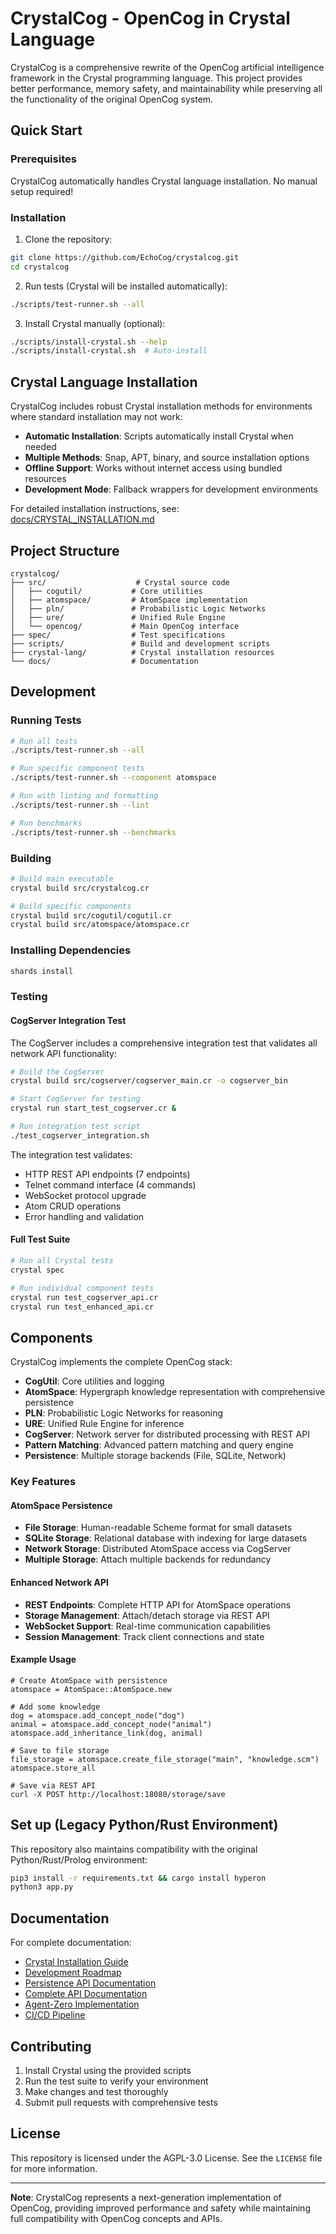 


# CrystalCog - OpenCog in Crystal Language

CrystalCog is a comprehensive rewrite of the OpenCog artificial intelligence framework in the Crystal programming language. This project provides better performance, memory safety, and maintainability while preserving all the functionality of the original OpenCog system.

## Quick Start

### Prerequisites

CrystalCog automatically handles Crystal language installation. No manual setup required!

### Installation

1. Clone the repository:
```bash
git clone https://github.com/EchoCog/crystalcog.git
cd crystalcog
```

2. Run tests (Crystal will be installed automatically):
```bash
./scripts/test-runner.sh --all
```

3. Install Crystal manually (optional):
```bash
./scripts/install-crystal.sh --help
./scripts/install-crystal.sh  # Auto-install
```

## Crystal Language Installation

CrystalCog includes robust Crystal installation methods for environments where standard installation may not work:

- **Automatic Installation**: Scripts automatically install Crystal when needed
- **Multiple Methods**: Snap, APT, binary, and source installation options
- **Offline Support**: Works without internet access using bundled resources
- **Development Mode**: Fallback wrappers for development environments

For detailed installation instructions, see: [docs/CRYSTAL_INSTALLATION.md](docs/CRYSTAL_INSTALLATION.md)

## Project Structure

```
crystalcog/
├── src/                    # Crystal source code
│   ├── cogutil/           # Core utilities
│   ├── atomspace/         # AtomSpace implementation
│   ├── pln/               # Probabilistic Logic Networks
│   ├── ure/               # Unified Rule Engine
│   └── opencog/           # Main OpenCog interface
├── spec/                  # Test specifications
├── scripts/               # Build and development scripts
├── crystal-lang/          # Crystal installation resources
└── docs/                  # Documentation
```

## Development

### Running Tests

```bash
# Run all tests
./scripts/test-runner.sh --all

# Run specific component tests
./scripts/test-runner.sh --component atomspace

# Run with linting and formatting
./scripts/test-runner.sh --lint

# Run benchmarks
./scripts/test-runner.sh --benchmarks
```

### Building

```bash
# Build main executable
crystal build src/crystalcog.cr

# Build specific components
crystal build src/cogutil/cogutil.cr
crystal build src/atomspace/atomspace.cr
```

### Installing Dependencies

```bash
shards install
```

### Testing

#### CogServer Integration Test

The CogServer includes a comprehensive integration test that validates all network API functionality:

```bash
# Build the CogServer
crystal build src/cogserver/cogserver_main.cr -o cogserver_bin

# Start CogServer for testing
crystal run start_test_cogserver.cr &

# Run integration test script
./test_cogserver_integration.sh
```

The integration test validates:
- HTTP REST API endpoints (7 endpoints)
- Telnet command interface (4 commands)
- WebSocket protocol upgrade
- Atom CRUD operations
- Error handling and validation

#### Full Test Suite

```bash
# Run all Crystal tests
crystal spec

# Run individual component tests
crystal run test_cogserver_api.cr
crystal run test_enhanced_api.cr
```

## Components

CrystalCog implements the complete OpenCog stack:

- **CogUtil**: Core utilities and logging
- **AtomSpace**: Hypergraph knowledge representation with comprehensive persistence
- **PLN**: Probabilistic Logic Networks for reasoning
- **URE**: Unified Rule Engine for inference
- **CogServer**: Network server for distributed processing with REST API
- **Pattern Matching**: Advanced pattern matching and query engine
- **Persistence**: Multiple storage backends (File, SQLite, Network)

### Key Features

#### AtomSpace Persistence
- **File Storage**: Human-readable Scheme format for small datasets
- **SQLite Storage**: Relational database with indexing for large datasets  
- **Network Storage**: Distributed AtomSpace access via CogServer
- **Multiple Storage**: Attach multiple backends for redundancy

#### Enhanced Network API
- **REST Endpoints**: Complete HTTP API for AtomSpace operations
- **Storage Management**: Attach/detach storage via REST API
- **WebSocket Support**: Real-time communication capabilities
- **Session Management**: Track client connections and state

#### Example Usage
```crystal
# Create AtomSpace with persistence
atomspace = AtomSpace::AtomSpace.new

# Add some knowledge
dog = atomspace.add_concept_node("dog")
animal = atomspace.add_concept_node("animal") 
atomspace.add_inheritance_link(dog, animal)

# Save to file storage
file_storage = atomspace.create_file_storage("main", "knowledge.scm")
atomspace.store_all

# Save via REST API
curl -X POST http://localhost:18080/storage/save
```

## Set up (Legacy Python/Rust Environment)

This repository also maintains compatibility with the original Python/Rust/Prolog environment:

```bash
pip3 install -r requirements.txt && cargo install hyperon
python3 app.py
```

## Documentation

For complete documentation:

- [Crystal Installation Guide](docs/CRYSTAL_INSTALLATION.md)
- [Development Roadmap](DEVELOPMENT-ROADMAP.md)
- [Persistence API Documentation](PERSISTENCE_API_DOCUMENTATION.md)
- [Complete API Documentation](README_COMPLETE.md)
- [Agent-Zero Implementation](AGENT-ZERO-GENESIS.md)
- [CI/CD Pipeline](docs/CI-CD-PIPELINE.md)

## Contributing

1. Install Crystal using the provided scripts
2. Run the test suite to verify your environment
3. Make changes and test thoroughly
4. Submit pull requests with comprehensive tests

## License

This repository is licensed under the AGPL-3.0 License. See the `LICENSE` file for more information.

---

**Note**: CrystalCog represents a next-generation implementation of OpenCog, providing improved performance and safety while maintaining full compatibility with OpenCog concepts and APIs.
